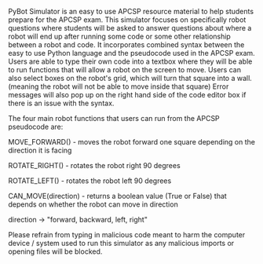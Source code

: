 PyBot Simulator is an easy to use APCSP resource material to help students prepare for the APCSP exam. 
This simulator focuses on specifically robot questions where students will be asked to answer questions about where a robot will end up after running some code or some other relationship between a robot and code.
It incorporates combined syntax between the easy to use Python language and the pseudocode used in the APCSP exam. 
Users are able to type their own code into a textbox where they will be able to run functions that will allow a robot on the screen to move. 
Users can also select boxes on the robot's grid, which will turn that square into a wall. (meaning the robot will not be able to move inside that square)
Error messages will also pop up on the right hand side of the code editor box if there is an issue with the syntax.


The four main robot functions that users can run from the APCSP pseudocode are:

  MOVE_FORWARD() - moves the robot forward one square depending on the direction it is facing
  
  ROTATE_RIGHT() - rotates the robot right 90 degrees
  
  ROTATE_LEFT() - rotates the robot left 90 degrees
  
  CAN_MOVE(direction) - returns a boolean value (True or False) that depends on whether the robot can move in direction
  
direction -> "forward, backward, left, right"

Please refrain from typing in malicious code meant to harm the computer device / system used to run this simulator as any malicious imports or opening files will be blocked. 
